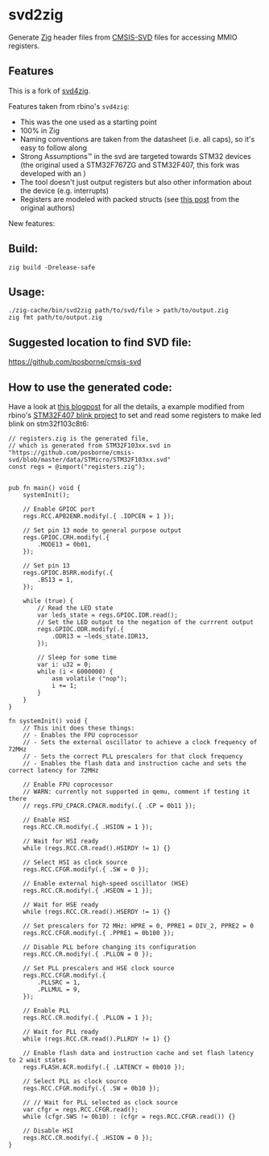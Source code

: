 # svd2zig

Generate [Zig](https://ziglang.org/) header files from
[CMSIS-SVD](http://www.keil.com/pack/doc/CMSIS/SVD/html/index.html) files for accessing MMIO
registers.

## Features

This is a fork of [svd4zig](https://github.com/rbino/svd4zig).

Features taken from rbino's `svd4zig`:
- This was the one used as a starting point
- 100% in Zig
- Naming conventions are taken from the datasheet (i.e. all caps), so it's easy to follow along
- Strong Assumptions™ in the svd are targeted towards STM32 devices (the original used a
  STM32F767ZG and STM32F407, this fork was developed with an )
- The tool doesn't just output registers but also other information about the device (e.g.
  interrupts)
- Registers are modeled with packed structs (see [this
  post](https://scattered-thoughts.net/writing/mmio-in-zig) from the original authors)

New features:

## Build:

```
zig build -Drelease-safe
```

## Usage:

```
./zig-cache/bin/svd2zig path/to/svd/file > path/to/output.zig
zig fmt path/to/output.zig
```

## Suggested location to find SVD file:

https://github.com/posborne/cmsis-svd

## How to use the generated code:

Have a look at [this blogpost](https://scattered-thoughts.net/writing/mmio-in-zig) for all the
details, a example modified from rbino's [STM32F407 blink project](https://github.com/rbino/zig-stm32-blink) to set and read some registers to make led blink on stm32f103c8t6:

```zig
// registers.zig is the generated file,
// which is generated from STM32F103xx.svd in "https://github.com/posborne/cmsis-svd/blob/master/data/STMicro/STM32F103xx.svd"
const regs = @import("registers.zig");


pub fn main() void {
    systemInit();

    // Enable GPIOC port
    regs.RCC.APB2ENR.modify(.{ .IOPCEN = 1 });

    // Set pin 13 mode to general purpose output
    regs.GPIOC.CRH.modify(.{
        .MODE13 = 0b01,
    });

    // Set pin 13
    regs.GPIOC.BSRR.modify(.{
        .BS13 = 1,
    });

    while (true) {
        // Read the LED state
        var leds_state = regs.GPIOC.IDR.read();
        // Set the LED output to the negation of the currrent output
        regs.GPIOC.ODR.modify(.{
            .ODR13 = ~leds_state.IDR13,
        });

        // Sleep for some time
        var i: u32 = 0;
        while (i < 6000000) {
            asm volatile ("nop");
            i += 1;
        }
    }
}

fn systemInit() void {
    // This init does these things:
    // - Enables the FPU coprocessor
    // - Sets the external oscillator to achieve a clock frequency of 72MHz
    // - Sets the correct PLL prescalers for that clock frequency
    // - Enables the flash data and instruction cache and sets the correct latency for 72MHz

    // Enable FPU coprocessor
    // WARN: currently not supported in qemu, comment if testing it there
    // regs.FPU_CPACR.CPACR.modify(.{ .CP = 0b11 });

    // Enable HSI
    regs.RCC.CR.modify(.{ .HSION = 1 });

    // Wait for HSI ready
    while (regs.RCC.CR.read().HSIRDY != 1) {}

    // Select HSI as clock source
    regs.RCC.CFGR.modify(.{ .SW = 0 });

    // Enable external high-speed oscillator (HSE)
    regs.RCC.CR.modify(.{ .HSEON = 1 });

    // Wait for HSE ready
    while (regs.RCC.CR.read().HSERDY != 1) {}

    // Set prescalers for 72 MHz: HPRE = 0, PPRE1 = DIV_2, PPRE2 = 0
    regs.RCC.CFGR.modify(.{ .PPRE1 = 0b100 });

    // Disable PLL before changing its configuration
    regs.RCC.CR.modify(.{ .PLLON = 0 });

    // Set PLL prescalers and HSE clock source
    regs.RCC.CFGR.modify(.{
        .PLLSRC = 1,
        .PLLMUL = 9,
    });

    // Enable PLL
    regs.RCC.CR.modify(.{ .PLLON = 1 });

    // Wait for PLL ready
    while (regs.RCC.CR.read().PLLRDY != 1) {}

    // Enable flash data and instruction cache and set flash latency to 2 wait states
    regs.FLASH.ACR.modify(.{ .LATENCY = 0b010 });

    // Select PLL as clock source
    regs.RCC.CFGR.modify(.{ .SW = 0b10 });

    // // Wait for PLL selected as clock source
    var cfgr = regs.RCC.CFGR.read();
    while (cfgr.SWS != 0b10) : (cfgr = regs.RCC.CFGR.read()) {}

    // Disable HSI
    regs.RCC.CR.modify(.{ .HSION = 0 });
}

```
